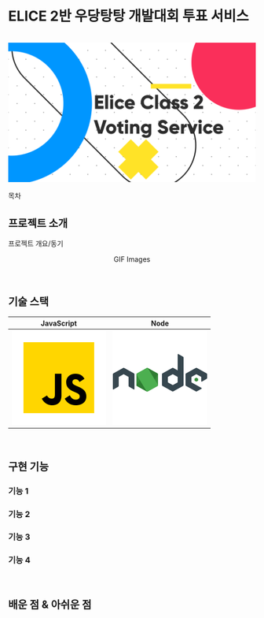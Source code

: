 # ELICE 2반 우당탕탕 개발대회 투표 서비스

<p align="center">
  <br>
  <kbd>
  <img src="/images/background.png">
  <br>
  </kdb>
</p>

목차

## 프로젝트 소개

<p align="justify">
프로젝트 개요/동기
</p>

<p align="center">
GIF Images
</p>

<br>

## 기술 스택

| JavaScript |  Node   |
| :--------: | :-----: |
|   ![js]    | ![node] |

<br>

## 구현 기능

### 기능 1

### 기능 2

### 기능 3

### 기능 4

<br>

## 배운 점 & 아쉬운 점

<p align="justify">

</p>

<br>

<!-- Stack Icon Refernces -->

[js]: /images/stacks/javascript.svg
[node]: /images/stacks/node.svg
